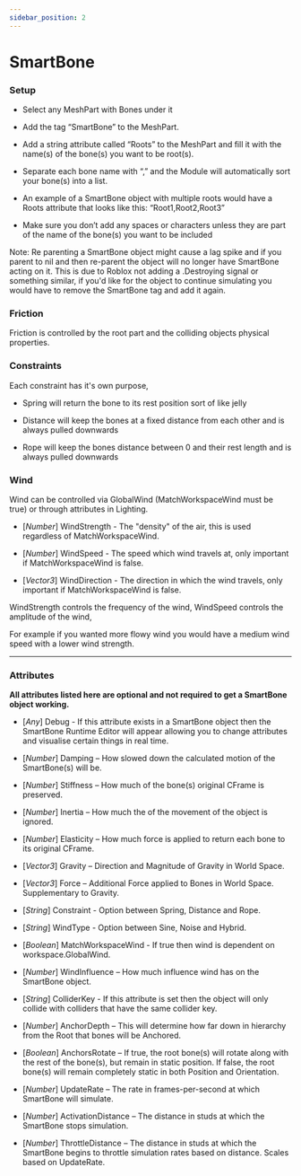 ```yaml
---
sidebar_position: 2
---
```

# SmartBone

### Setup

- Select any MeshPart with Bones under it

- Add the tag “SmartBone” to the MeshPart.

- Add a string attribute called “Roots” to the MeshPart and fill it with the name(s) of the bone(s) you want to be root(s).

- Separate each bone name with “,” and the Module will automatically sort your bone(s) into a list.

- An example of a SmartBone object with multiple roots would have a Roots attribute that looks like this: “Root1,Root2,Root3”

- Make sure you don’t add any spaces or characters unless they are part of the name of the bone(s) you want to be included

Note: Re parenting a SmartBone object might cause a lag spike and if you parent to nil and then re-parent the object will no longer have SmartBone acting on it.
This is due to Roblox not adding a .Destroying signal or something similar, if you'd like for the object to continue simulating you would have to remove the SmartBone tag and add it again.

### Friction

Friction is controlled by the root part and the colliding objects physical properties.

### Constraints

Each constraint has it's own purpose,

- Spring will return the bone to its rest position sort of like jelly

- Distance will keep the bones at a fixed distance from each other and is always pulled downwards

- Rope will keep the bones distance between 0 and their rest length and is always pulled downwards

### Wind

Wind can be controlled via GlobalWind (MatchWorkspaceWind must be true) or through attributes in Lighting.

- \[*Number*\] WindStrength - The "density" of the air, this is used regardless of MatchWorkspaceWind.

- \[*Number*\] WindSpeed - The speed which wind travels at, only important if MatchWorkspaceWind is false.

- \[*Vector3*\] WindDirection - The direction in which the wind travels, only important if MatchWorkspaceWind is false.

WindStrength controls the frequency of the wind,
WindSpeed controls the amplitude of the wind,

For example if you wanted more flowy wind you would have a medium wind speed with a lower wind strength.

---
### Attributes

**All attributes listed here are optional and not required to get a SmartBone object working.**

- \[*Any*\] Debug - If this attribute exists in a SmartBone object then the SmartBone Runtime Editor will appear allowing you to change attributes and visualise certain things in real time.

- \[*Number*\] Damping – How slowed down the calculated motion of the SmartBone(s) will be.

- \[*Number*\] Stiffness – How much of the bone(s) original CFrame is preserved.

- \[*Number*\] Inertia – How much the of the movement of the object is ignored.

- \[*Number*\] Elasticity – How much force is applied to return each bone to its original CFrame.

- \[*Vector3*\] Gravity – Direction and Magnitude of Gravity in World Space.

- \[*Vector3*\] Force – Additional Force applied to Bones in World Space. Supplementary to Gravity.

- \[*String*\] Constraint - Option between Spring, Distance and Rope.

- \[*String*\] WindType - Option between Sine, Noise and Hybrid.

- \[*Boolean*\] MatchWorkspaceWind - If true then wind is dependent on workspace.GlobalWind.

- \[*Number*\] WindInfluence – How much influence wind has on the SmartBone object.

- \[*String*\] ColliderKey - If this attribute is set then the object will only collide with colliders that have the same collider key.

- \[*Number*\] AnchorDepth – This will determine how far down in hierarchy from the Root that bones will be Anchored.

- \[*Boolean*\] AnchorsRotate – If true, the root bone(s) will rotate along with the rest of the bone(s), but remain in static position. If false, the root bone(s) will remain completely static in both Position and Orientation.

- \[*Number*\] UpdateRate – The rate in frames-per-second at which SmartBone will simulate.

- \[*Number*\] ActivationDistance – The distance in studs at which the SmartBone stops simulation.

- \[*Number*\] ThrottleDistance – The distance in studs at which the SmartBone begins to throttle simulation rates based on distance. Scales based on UpdateRate.
